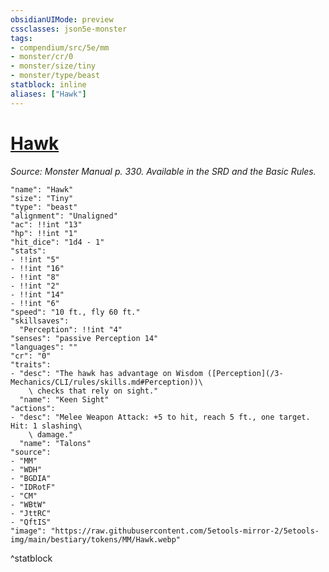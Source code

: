 ```yaml
---
obsidianUIMode: preview
cssclasses: json5e-monster
tags:
- compendium/src/5e/mm
- monster/cr/0
- monster/size/tiny
- monster/type/beast
statblock: inline
aliases: ["Hawk"]
---
```

# [Hawk](3-Mechanics\CLI\bestiary\beast/hawk.md)
*Source: Monster Manual p. 330. Available in the SRD and the Basic Rules.*  

```statblock
"name": "Hawk"
"size": "Tiny"
"type": "beast"
"alignment": "Unaligned"
"ac": !!int "13"
"hp": !!int "1"
"hit_dice": "1d4 - 1"
"stats":
- !!int "5"
- !!int "16"
- !!int "8"
- !!int "2"
- !!int "14"
- !!int "6"
"speed": "10 ft., fly 60 ft."
"skillsaves":
  "Perception": !!int "4"
"senses": "passive Perception 14"
"languages": ""
"cr": "0"
"traits":
- "desc": "The hawk has advantage on Wisdom ([Perception](/3-Mechanics/CLI/rules/skills.md#Perception))\
    \ checks that rely on sight."
  "name": "Keen Sight"
"actions":
- "desc": "Melee Weapon Attack: +5 to hit, reach 5 ft., one target. Hit: 1 slashing\
    \ damage."
  "name": "Talons"
"source":
- "MM"
- "WDH"
- "BGDIA"
- "IDRotF"
- "CM"
- "WBtW"
- "JttRC"
- "QftIS"
"image": "https://raw.githubusercontent.com/5etools-mirror-2/5etools-img/main/bestiary/tokens/MM/Hawk.webp"
```
^statblock
